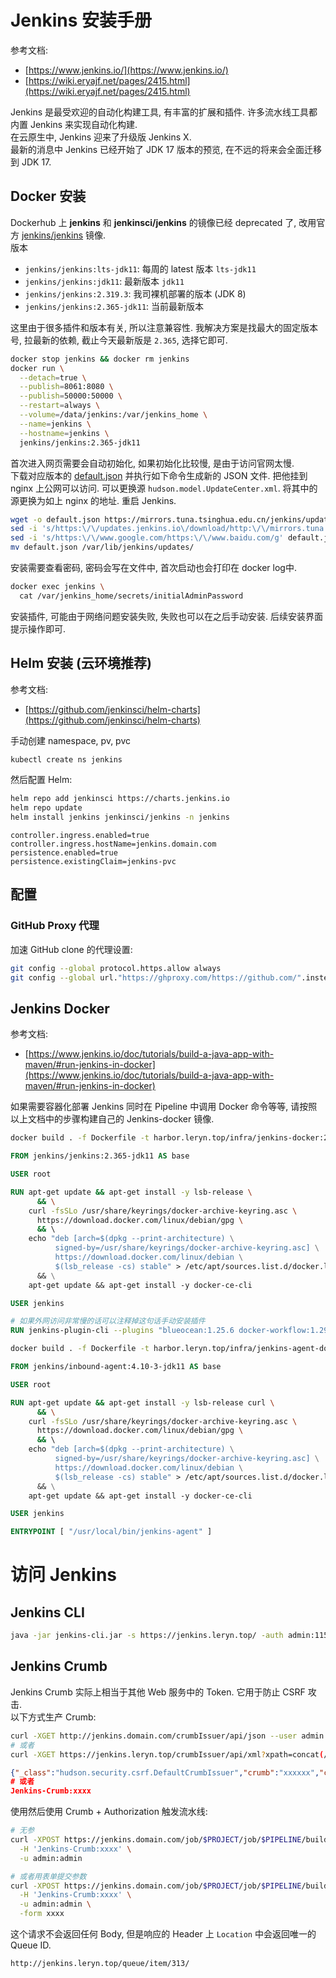 <a name="ETtiD"></a>
# Jenkins 安装手册
参考文档:

- [https://www.jenkins.io/](https://www.jenkins.io/)
- [https://wiki.eryajf.net/pages/2415.html](https://wiki.eryajf.net/pages/2415.html)

Jenkins 是最受欢迎的自动化构建工具, 有丰富的扩展和插件. 许多流水线工具都内置 Jenkins 来实现自动化构建.<br />在云原生中, Jenkins 迎来了升级版 Jenkins X.<br />最新的消息中 Jenkins 已经开始了 JDK 17 版本的预览, 在不远的将来会全面迁移到 JDK 17.
<a name="lCMVr"></a>
## Docker 安装
Dockerhub 上 **jenkins** 和 **jenkinsci/jenkins** 的镜像已经 deprecated 了, 改用官方 [jenkins/jenkins](https://hub.docker.com/r/jenkins/jenkins) 镜像.<br />版本

- `jenkins/jenkins:lts-jdk11`: 每周的 latest 版本 `lts-jdk11`
- `jenkins/jenkins:jdk11`: 最新版本 `jdk11`
- `jenkins/jenkins:2.319.3`: 我司裸机部署的版本 (JDK 8)
- `jenkins/jenkins:2.365-jdk11`: 当前最新版本

这里由于很多插件和版本有关, 所以注意兼容性. 我解决方案是找最大的固定版本号, 拉最新的依赖, 截止今天最新版是 `2.365`, 选择它即可.
```bash
docker stop jenkins && docker rm jenkins
docker run \
  --detach=true \
  --publish=8061:8080 \
  --publish=50000:50000 \
  --restart=always \
  --volume=/data/jenkins:/var/jenkins_home \
  --name=jenkins \
  --hostname=jenkins \
  jenkins/jenkins:2.365-jdk11
```
首次进入网页需要会自动初始化, 如果初始化比较慢, 是由于访问官网太慢.<br />下载对应版本的 [default.json](https://mirrors.tuna.tsinghua.edu.cn/jenkins/updates/dynamic-stable-2.346.1/update-center.json) 并执行如下命令生成新的 JSON 文件. 把他挂到 nginx 上公网可以访问. 可以更换源 `hudson.model.UpdateCenter.xml`. 将其中的源更换为如上 nginx 的地址. 重启 Jenkins.
```bash
wget -o default.json https://mirrors.tuna.tsinghua.edu.cn/jenkins/updates/dynamic-stable-2.346.1/update-center.json
sed -i 's/https:\/\/updates.jenkins.io\/download/http:\/\/mirrors.tuna.tsinghua.edu.cn\/jenkins/g' default.json
sed -i 's/https:\/\/www.google.com/https:\/\/www.baidu.com/g' default.json
mv default.json /var/lib/jenkins/updates/
```
安装需要查看密码, 密码会写在文件中, 首次启动也会打印在 docker log中.
```bash
docker exec jenkins \
  cat /var/jenkins_home/secrets/initialAdminPassword
```
安装插件, 可能由于网络问题安装失败, 失败也可以在之后手动安装. 后续安装界面提示操作即可.
<a name="OLwyH"></a>
## Helm 安装 (云环境推荐)
参考文档:

- [https://github.com/jenkinsci/helm-charts](https://github.com/jenkinsci/helm-charts)

手动创建 namespace, pv, pvc
```bash
kubectl create ns jenkins
```
然后配置 Helm:
```bash
helm repo add jenkinsci https://charts.jenkins.io
helm repo update
helm install jenkins jenkinsci/jenkins -n jenkins
```
```properties
controller.ingress.enabled=true
controller.ingress.hostName=jenkins.domain.com
persistence.enabled=true
persistence.existingClaim=jenkins-pvc
```
<a name="eqm6H"></a>
## 配置
<a name="MA9wl"></a>
### GitHub Proxy 代理
加速 GitHub clone 的代理设置:
```bash
git config --global protocol.https.allow always
git config --global url."https://ghproxy.com/https://github.com/".insteadOf "https://github.com/"
```
<a name="lCboJ"></a>
## Jenkins Docker
参考文档:

- [https://www.jenkins.io/doc/tutorials/build-a-java-app-with-maven/#run-jenkins-in-docker](https://www.jenkins.io/doc/tutorials/build-a-java-app-with-maven/#run-jenkins-in-docker)

如果需要容器化部署 Jenkins 同时在 Pipeline 中调用 Docker 命令等等, 请按照以上文档中的步骤构建自己的 Jenkins-docker 镜像.
```bash
docker build . -f Dockerfile -t harbor.leryn.top/infra/jenkins-docker:2.365-jdk11
```
```dockerfile
FROM jenkins/jenkins:2.365-jdk11 AS base

USER root

RUN apt-get update && apt-get install -y lsb-release \
      && \
    curl -fsSLo /usr/share/keyrings/docker-archive-keyring.asc \
      https://download.docker.com/linux/debian/gpg \
      && \  
    echo "deb [arch=$(dpkg --print-architecture) \
          signed-by=/usr/share/keyrings/docker-archive-keyring.asc] \
          https://download.docker.com/linux/debian \
          $(lsb_release -cs) stable" > /etc/apt/sources.list.d/docker.list \
      && \
    apt-get update && apt-get install -y docker-ce-cli

USER jenkins

# 如果外网访问非常慢的话可以注释掉这句话手动安装插件
RUN jenkins-plugin-cli --plugins "blueocean:1.25.6 docker-workflow:1.29"
```

```bash
docker build . -f Dockerfile -t harbor.leryn.top/infra/jenkins-agent-docker:4.10-3-jdk11
```
```dockerfile
FROM jenkins/inbound-agent:4.10-3-jdk11 AS base

USER root

RUN apt-get update && apt-get install -y lsb-release curl \
      && \
    curl -fsSLo /usr/share/keyrings/docker-archive-keyring.asc \
      https://download.docker.com/linux/debian/gpg \
      && \  
    echo "deb [arch=$(dpkg --print-architecture) \
          signed-by=/usr/share/keyrings/docker-archive-keyring.asc] \
          https://download.docker.com/linux/debian \
          $(lsb_release -cs) stable" > /etc/apt/sources.list.d/docker.list \
      && \
    apt-get update && apt-get install -y docker-ce-cli

USER jenkins

ENTRYPOINT [ "/usr/local/bin/jenkins-agent" ]
```
<a name="S75dd"></a>
# 访问 Jenkins
<a name="YyHxK"></a>
## Jenkins CLI
```bash
java -jar jenkins-cli.jar -s https://jenkins.leryn.top/ -auth admin:1159a750229c40a61247baaff72f75b9b5 -webSocket help
```
<a name="R0yo2"></a>
## Jenkins Crumb
Jenkins Crumb 实际上相当于其他 Web 服务中的 Token. 它用于防止 CSRF 攻击.<br />以下方式生产 Crumb:
```bash
curl -XGET http://jenkins.domain.com/crumbIssuer/api/json --user admin:admin
# 或者
curl -XGET https://jenkins.leryn.top/crumbIssuer/api/xml?xpath=concat(//crumbRequestField,":",//crumb) --user admin:admin
```
```json
{"_class":"hudson.security.csrf.DefaultCrumbIssuer","crumb":"xxxxxx","crumbRequestField":"Jenkins-Crumb"}
# 或者
Jenkins-Crumb:xxxx
```
使用然后使用 Crumb + Authorization 触发流水线:
```bash
# 无参
curl -XPOST https://jenkins.domain.com/job/$PROJECT/job/$PIPELINE/build \
  -H 'Jenkins-Crumb:xxxx' \
  -u admin:admin

# 或者用表单提交参数
curl -XPOST https://jenkins.domain.com/job/$PROJECT/job/$PIPELINE/buildWithParameters \
  -H 'Jenkins-Crumb:xxxx' \
  -u admin:admin \
  -form xxxx
```
 这个请求不会返回任何 Body, 但是响应的 Header 上 `Location` 中会返回唯一的 Queue ID.
```bash
http://jenkins.leryn.top/queue/item/313/
```
